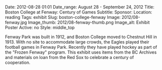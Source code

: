 Date: 2012-08-28 01:01 
Date_range: August 28 - September 24, 2012
Title: Boston College at Fenway: Century of Games 
Subtitle: 
Sponsor:
Location: reading
Tags: exhibit
Slug: boston-college-fenway
Image: 2012/08-fenway.jpg
Image_thumb: 2012/08-fenway-thumb.png
Image_alt: Exhibit Poster
Active: no
Style: middle_top

Fenway Park was built in 1912, and Boston College moved to Chestnut Hill in 1913. With no site to accommodate large crowds, the Eagles played their football games in Fenway Park. Recently they have played hockey as part of the "Frozen Fenway" program. This exhibit uses items from the BC Archives and materials on loan from the Red Sox to celebrate a century of cooperation.
